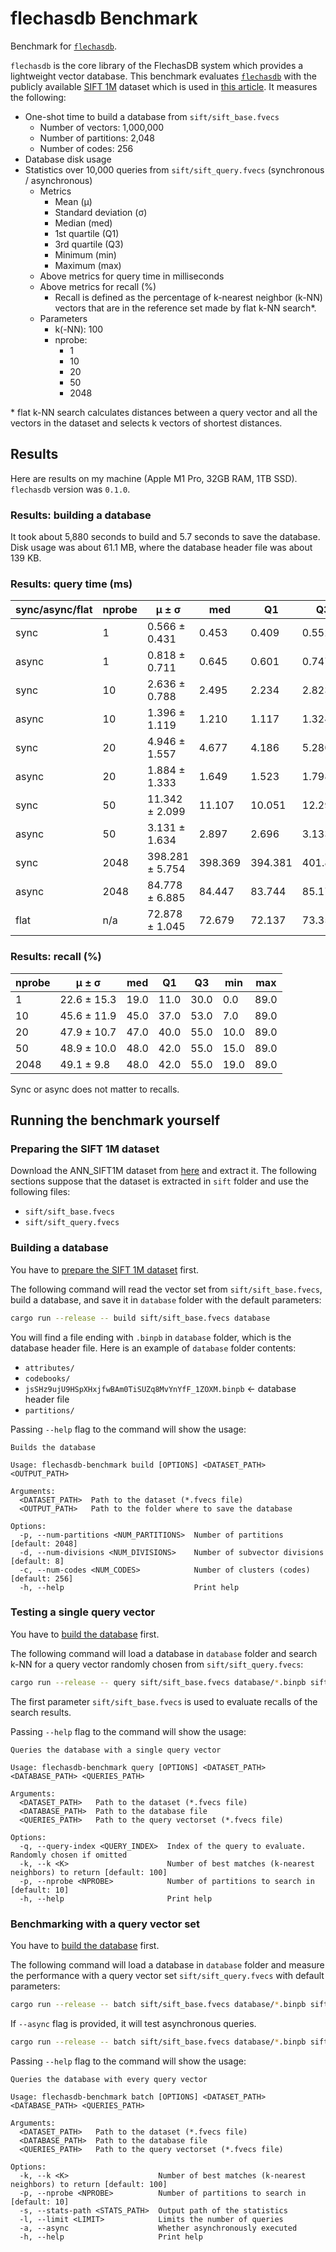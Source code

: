 # flechasdb Benchmark

Benchmark for [`flechasdb`](https://github.com/codemonger-io/flechasdb).

`flechasdb` is the core library of the FlechasDB system which provides a lightweight vector database.
This benchmark evaluates [`flechasdb`](https://github.com/codemonger-io/flechasdb) with the publicly available [SIFT 1M](http://corpus-texmex.irisa.fr/) dataset which is used in [this article](https://www.pinecone.io/learn/series/faiss/product-quantization/).
It measures the following:
- One-shot time to build a database from `sift/sift_base.fvecs`
    - Number of vectors: 1,000,000
    - Number of partitions: 2,048
    - Number of codes: 256
- Database disk usage
- Statistics over 10,000 queries from `sift/sift_query.fvecs` (synchronous / asynchronous)
    - Metrics
        - Mean (μ)
        - Standard deviation (σ)
        - Median (med)
        - 1st quartile (Q1)
        - 3rd quartile (Q3)
        - Minimum (min)
        - Maximum (max)
    - Above metrics for query time in milliseconds
    - Above metrics for recall (%)
        - Recall is defined as the percentage of k-nearest neighbor (k-NN) vectors that are in the reference set made by flat k-NN search\*.
    - Parameters
        - k(-NN): 100
        - nprobe:
            - 1
            - 10
            - 20
            - 50
            - 2048

\* flat k-NN search calculates distances between a query vector and all the vectors in the dataset and selects k vectors of shortest distances.

## Results

Here are results on my machine (Apple M1 Pro, 32GB RAM, 1TB SSD).
`flechasdb` version was `0.1.0`.

### Results: building a database

It took about 5,880 seconds to build and 5.7 seconds to save the database.
Disk usage was about 61.1 MB, where the database header file was about 139 KB.

### Results: query time (ms)

| sync/async/flat | nprobe | μ ± σ | med | Q1 | Q3 | min | max |
| --------------- | ------ | ----- | --- | --- | --- | -- | -- |
| sync | 1 | 0.566 ± 0.431 | 0.453 | 0.409 | 0.552 | 0.251 | 29.829 |
| async | 1 | 0.818 ± 0.711 | 0.645 | 0.601 | 0.747 | 0.458 | 53.028 |
| sync | 10 | 2.636 ± 0.788 | 2.495 | 2.234 | 2.823 | 1.449 | 32.969 |
| async | 10 | 1.396 ± 1.119 | 1.210 | 1.117 | 1.324 | 0.814 | 34.000 |
| sync | 20 | 4.946 ± 1.557 | 4.677 | 4.186 | 5.280 | 2.974 | 36.120 |
| async | 20 | 1.884 ± 1.333 | 1.649 | 1.523 | 1.798 | 1.134 | 44.262 |
| sync | 50 | 11.342 ± 2.099 | 11.107 | 10.051 | 12.299 | 7.743 | 44.177 |
| async | 50 | 3.131 ± 1.634 | 2.897 | 2.696 | 3.133 | 2.150 | 62.028 |
| sync | 2048 | 398.281 ± 5.754 | 398.369 | 394.381 | 401.831 | 384.762 | 710.972 |
| async | 2048 | 84.778 ± 6.885 | 84.447 | 83.744 | 85.170 | 81.530 | 518.380 |
| flat | n/a | 72.878 ± 1.045 | 72.679 | 72.137 | 73.351 | 71.342 | 94.256 |

### Results: recall (%)

| nprobe | μ ± σ | med | Q1 | Q3 | min | max |
| ------ | ----- | --- | --- | --- | -- | -- |
| 1 | 22.6 ± 15.3 | 19.0 | 11.0 | 30.0 | 0.0 | 89.0 |
| 10 | 45.6 ± 11.9 | 45.0 | 37.0 | 53.0 | 7.0 | 89.0 |
| 20 | 47.9 ± 10.7 | 47.0 | 40.0 | 55.0 | 10.0 | 89.0 |
| 50 | 48.9 ± 10.0 | 48.0 | 42.0 | 55.0 | 15.0 | 89.0 |
| 2048 | 49.1 ± 9.8 | 48.0 | 42.0 | 55.0 | 19.0 | 89.0 |

Sync or async does not matter to recalls.

## Running the benchmark yourself

### Preparing the SIFT 1M dataset

Download the ANN_SIFT1M dataset from [here](http://corpus-texmex.irisa.fr/#matlab) and extract it.
The following sections suppose that the dataset is extracted in `sift` folder and use the following files:
- `sift/sift_base.fvecs`
- `sift/sift_query.fvecs`

### Building a database

You have to [prepare the SIFT 1M dataset](#preparing-the-sift-1m-dataset) first.

The following command will read the vector set from `sift/sift_base.fvecs`, build a database, and save it in `database` folder with the default parameters:

```sh
cargo run --release -- build sift/sift_base.fvecs database
```

You will find a file ending with `.binpb` in `database` folder, which is the database header file.
Here is an example of `database` folder contents:
- `attributes/`
- `codebooks/`
- `jsSHz9ujU9HSpXHxjfwBAm0TiSUZq8MvYnYfF_1ZOXM.binpb` &leftarrow; database header file
- `partitions/`

Passing `--help` flag to the command will show the usage:

```
Builds the database

Usage: flechasdb-benchmark build [OPTIONS] <DATASET_PATH> <OUTPUT_PATH>

Arguments:
  <DATASET_PATH>  Path to the dataset (*.fvecs file)
  <OUTPUT_PATH>   Path to the folder where to save the database

Options:
  -p, --num-partitions <NUM_PARTITIONS>  Number of partitions [default: 2048]
  -d, --num-divisions <NUM_DIVISIONS>    Number of subvector divisions [default: 8]
  -c, --num-codes <NUM_CODES>            Number of clusters (codes) [default: 256]
  -h, --help                             Print help
```

### Testing a single query vector

You have to [build the database](#building-a-database) first.

The following command will load a database in `database` folder and search k-NN for a query vector randomly chosen from `sift/sift_query.fvecs`:

```sh
cargo run --release -- query sift/sift_base.fvecs database/*.binpb sift/sift_query.fvecs
```

The first parameter `sift/sift_base.fvecs` is used to evaluate recalls of the search results.

Passing `--help` flag to the command will show the usage:

```
Queries the database with a single query vector

Usage: flechasdb-benchmark query [OPTIONS] <DATASET_PATH> <DATABASE_PATH> <QUERIES_PATH>

Arguments:
  <DATASET_PATH>   Path to the dataset (*.fvecs file)
  <DATABASE_PATH>  Path to the database file
  <QUERIES_PATH>   Path to the query vectorset (*.fvecs file)

Options:
  -q, --query-index <QUERY_INDEX>  Index of the query to evaluate. Randomly chosen if omitted
  -k, --k <K>                      Number of best matches (k-nearest neighbors) to return [default: 100]
  -p, --nprobe <NPROBE>            Number of partitions to search in [default: 10]
  -h, --help                       Print help
```

### Benchmarking with a query vector set

You have to [build the database](#building-a-database) first.

The following command will load a database in `database` folder and measure the performance with a query vector set `sift/sift_query.fvecs` with default parameters:

```sh
cargo run --release -- batch sift/sift_base.fvecs database/*.binpb sift/sift_query.fvecs
```

If `--async` flag is provided, it will test asynchronous queries.

```sh
cargo run --release -- batch sift/sift_base.fvecs database/*.binpb sift/sift_query.fvecs --async
```

Passing `--help` flag to the command will show the usage:

```
Queries the database with every query vector

Usage: flechasdb-benchmark batch [OPTIONS] <DATASET_PATH> <DATABASE_PATH> <QUERIES_PATH>

Arguments:
  <DATASET_PATH>   Path to the dataset (*.fvecs file)
  <DATABASE_PATH>  Path to the database file
  <QUERIES_PATH>   Path to the query vectorset (*.fvecs file)

Options:
  -k, --k <K>                    Number of best matches (k-nearest neighbors) to return [default: 100]
  -p, --nprobe <NPROBE>          Number of partitions to search in [default: 10]
  -s, --stats-path <STATS_PATH>  Output path of the statistics
  -l, --limit <LIMIT>            Limits the number of queries
  -a, --async                    Whether asynchronously executed
  -h, --help                     Print help
```